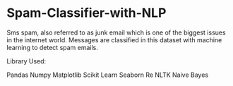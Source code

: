 # Spam-Classifier-with-NLP
Sms spam, also referred to as junk email which is one of the biggest issues in the internet world. Messages are classified in this dataset with machine learning to detect spam emails.

Library Used:

Pandas
Numpy
Matplotlib
Scikit Learn
Seaborn
Re
NLTK
Naive Bayes
